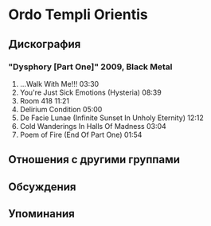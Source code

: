 # Ordo Templi Orientis 



## Дискография

### "Dysphory [Part One]" 2009, Black Metal

1. ...Walk With Me!!! 03:30
2. You're Just Sick Emotions (Hysteria) 08:39  
3. Room 418 11:21  
4. Delirium Condition 05:00  
5. De Facie Lunae (Infinite Sunset In Unholy Eternity) 12:12  
6. Cold Wanderings In Halls Of Madness 03:04  
7. Poem of Fire (End Of Part One) 01:54 



## Отношения с другими группами


## Обсуждения


## Упоминания

